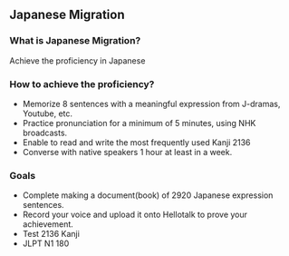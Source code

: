 ## Japanese Migration

### What is Japanese Migration?
Achieve the proficiency in Japanese

### How to achieve the proficiency?
- Memorize 8 sentences with a meaningful expression from J-dramas, Youtube, etc.
- Practice pronunciation for a minimum of 5 minutes, using NHK broadcasts.
- Enable to read and write the most frequently used Kanji 2136
- Converse with native speakers 1 hour at least in a week.

### Goals
- Complete making a document(book) of 2920 Japanese expression sentences.
- Record your voice and upload it onto Hellotalk to prove your achievement.
- Test 2136 Kanji
- JLPT N1 180
